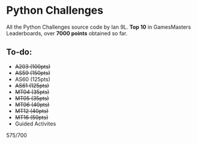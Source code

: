 # Python Challenges

All the Python Challenges source code by Ian 9L. **Top 10** in GamesMasters Leaderboards, over **7000 points** obtained so far.

## To-do:
- ~~A203 (100pts)~~
- ~~AS59 (150pts)~~
- AS60 (125pts)
- ~~AS61 (125pts)~~
- ~~MT04 (35pts)~~
- ~~MT05 (35pts)~~
- ~~MT06 (40pts)~~
- ~~MT12 (40pts)~~
- ~~MT16 (50pts)~~
- Guided Activites

575/700
